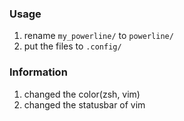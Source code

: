 ### Usage

1. rename `my_powerline/` to `powerline/`
2. put the files to `.config/`

### Information

1. changed the color(zsh, vim)
2. changed the statusbar of vim
